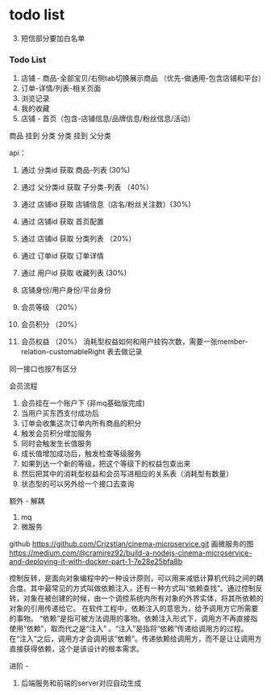 # todo list

03. 短信部分要加白名单

### Todo List

01. 店铺 - 商品-全部宝贝/右侧tab切换展示商品 （优先-做通用-包含店铺和平台）
02. 订单-详情/列表-相关页面
03. 浏览记录
04. 我的收藏
05. 店铺 - 首页（包含-店铺信息/品牌信息/粉丝信息/活动）

商品 挂到 分类
分类 挂到 父分类

api：

1. 通过 分类id 获取 商品-列表 (30%)
02. 通过 父分类id 获取 子分类-列表 （40%）
3. 通过 店铺id 获取 店铺信息（店名/粉丝关注数）(30%)
04. 通过 店铺id 获取 首页配置
05. 通过 店铺id 获取 分类列表 （20%）
06. 通过 订单id 获取 订单详情
7. 通过 用户id 获取 收藏列表 (30%)

08. 店铺身份/用户身份/平台身份

09. 会员等级 （20%）
10. 会员积分 （20%）
11. 会员权益 （20%） 消耗型权益如何和用户挂钩次数，需要一张member-relation-customableRight 表去做记录

同一接口也按7有区分

会员流程

01. 会员挂在一个账户下 (非mq基础版完成)
02. 当用户买东西支付成功后
03. 订单会收集这次订单内所有商品的积分
04. 触发会员积分增加服务
05. 同时会触发生长值服务
06. 成长值增加成功后，触发检查等级服务
07. 如果到达一个新的等级，把这个等级下的权益包查出来
08. 然后把其中的消耗型权益和会员写进相应的关系表（消耗型有数量）
09. 状态型的可以另外给一个接口去查询

额外 - 解耦

01. mq
02. 微服务 

github https://github.com/Crizstian/cinema-microservice.git
画微服务的图
https://medium.com/@cramirez92/build-a-nodejs-cinema-microservice-and-deploying-it-with-docker-part-1-7e28e25bfa8b

控制反转，是面向对象编程中的一种设计原则，可以用来减低计算机代码之间的耦合度。其中最常见的方式叫做依赖注入，还有一种方式叫“依赖查找”。通过控制反转，对象在被创建的时候，由一个调控系统内所有对象的外界实体，将其所依赖的对象的引用传递给它。
在软件工程中，依赖注入的意思为，给予调用方它所需要的事物。 “依赖”是指可被方法调用的事物。依赖注入形式下，调用方不再直接指使用“依赖”，取而代之是“注入” 。“注入”是指将“依赖”传递给调用方的过程。在“注入”之后，调用方才会调用该“依赖”。传递依赖给调用方，而不是让让调用方直接获得依赖，这个是该设计的根本需求。

进阶 - 

01. 后端服务和前端的server对应自动生成
